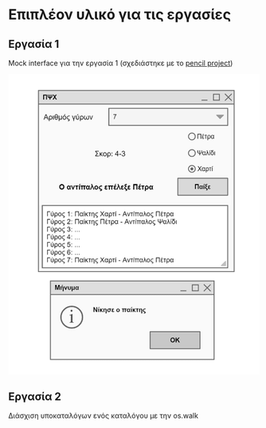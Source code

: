 # Επιπλέον υλικό για τις εργασίες

## Εργασία 1

Mock interface για την εργασία 1 (σχεδιάστηκε με το [pencil project](https://pencil.evolus.vn/))

<img src="./../resources/prototype_ergasia1.png"/>

## Εργασία 2

Διάσχιση υποκαταλόγων ενός καταλόγου με την os.walk

